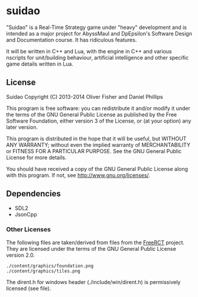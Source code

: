 suidao
======

"Suidao" is a Real-Time Strategy game under "heavy" development and is
intended as a major project for AbyssMaul and DpEpsilon's Software
Design and Documentation course. It has ridiculous features.

It will be written in C++ and Lua, with the engine in C++ and various
nscripts for unit/building behaviour, artificial intelligence and other
specific game details written in Lua.

License
-------

Suidao Copyright (C) 2013-2014  Oliver Fisher and Daniel Phillips

This program is free software: you can redistribute it and/or modify
it under the terms of the GNU General Public License as published by
the Free Software Foundation, either version 3 of the License, or
(at your option) any later version.

This program is distributed in the hope that it will be useful,
but WITHOUT ANY WARRANTY; without even the implied warranty of
MERCHANTABILITY or FITNESS FOR A PARTICULAR PURPOSE.  See the
GNU General Public License for more details.

You should have received a copy of the GNU General Public License
along with this program.  If not, see <http://www.gnu.org/licenses/>.

Dependencies
------------

- SDL2
- JsonCpp

### Other Licenses ###

The following files are taken/derived from files from the
[FreeRCT](https://code.google.com/p/freerct/) project. They are
licensed under the terms of the GNU General Public License
version 2.0.

    ./content/graphics/foundation.png
    ./content/graphics/tiles.png

The dirent.h for windows header (./include/win/dirent.h) is
permissively licensed (see file).
